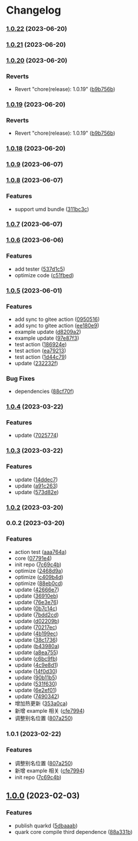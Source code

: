 # Changelog
### [1.0.22](https://github.com/hellof2e/quark-core/compare/v1.0.20...v1.0.22) (2023-06-20)

### [1.0.21](https://github.com/hellof2e/quark-core/compare/v1.0.20...v1.0.21) (2023-06-20)

### [1.0.20](https://github.com/hellof2e/quark-core/compare/v1.0.18...v1.0.20) (2023-06-20)


### Reverts

* Revert "chore(release): 1.0.19" ([b9b756b](https://github.com/hellof2e/quark-core/commit/b9b756bf19078c06e2dcc855ed58c72e6e40f554))

### [1.0.19](https://github.com/hellof2e/quark-core/compare/v1.0.18...v1.0.19) (2023-06-20)


### Reverts

* Revert "chore(release): 1.0.19" ([b9b756b](https://github.com/hellof2e/quark-core/commit/b9b756bf19078c06e2dcc855ed58c72e6e40f554))

### [1.0.18](https://github.com/hellof2e/quark-core/compare/v1.0.17...v1.0.18) (2023-06-20)

### [1.0.9](https://github.com/hellof2e/quark-core/compare/v1.0.8...v1.0.9) (2023-06-07)

### [1.0.8](https://github.com/hellof2e/quark-core/compare/v1.0.7...v1.0.8) (2023-06-07)


### Features

* support umd bundle ([311bc3c](https://github.com/hellof2e/quark-core/commit/311bc3cc84340da2e561d88c21f274d5d10ccadc))

### [1.0.7](https://github.com/hellof2e/quark-core/compare/v1.0.6...v1.0.7) (2023-06-07)

### [1.0.6](https://github.com/hellof2e/quark-core/compare/v1.0.5...v1.0.6) (2023-06-06)


### Features

* add tester ([537d1c5](https://github.com/hellof2e/quark-core/commit/537d1c51c23da118b7d7e2635e37aaee592ef4b8))
* optimize code ([c51fbed](https://github.com/hellof2e/quark-core/commit/c51fbedfa3e4cdf5acc4938ffb7714c766438c0c))

### [1.0.5](https://github.com/hellof2e/quark-core/compare/v1.0.4...v1.0.5) (2023-06-01)


### Features

* add sync to gitee action ([0950516](https://github.com/hellof2e/quark-core/commit/0950516e55a049523a463f068f05130c0ccb4d9c))
* add sync to gitee action ([ee180e9](https://github.com/hellof2e/quark-core/commit/ee180e99d0d85f44a1c4d3c51b431922ce21bd36))
* example update ([d8209a2](https://github.com/hellof2e/quark-core/commit/d8209a215da495fb7208270ce7537ec9de522594))
* example update ([97e87f3](https://github.com/hellof2e/quark-core/commit/97e87f336070d18e861f128d6b9e1f270f24b7dc))
* test action ([186924e](https://github.com/hellof2e/quark-core/commit/186924e569898faef5c0df2f74fc7e1fa31527eb))
* test action ([ea79213](https://github.com/hellof2e/quark-core/commit/ea792132ceee3f0223020d05d8219d1d3e15e686))
* test action ([1d44c79](https://github.com/hellof2e/quark-core/commit/1d44c79698c684330da850e6c47079d0bd615643))
* update ([232232f](https://github.com/hellof2e/quark-core/commit/232232f732b0630f8ab8006ed22acdba00335a76))


### Bug Fixes

* dependencies ([88cf70f](https://github.com/hellof2e/quark-core/commit/88cf70f28e0598210256f9f27ad7a18e2898e15f))

### [1.0.4](https://github.com/hellof2e/quark-core/compare/v1.0.3...v1.0.4) (2023-03-22)


### Features

* update ([7025774](https://github.com/hellof2e/quark-core/commit/70257748e85b86ad2844233343993d6e0109953a))

### [1.0.3](https://github.com/hellof2e/quark-core/compare/v1.0.2...v1.0.3) (2023-03-22)


### Features

* update ([14ddec7](https://github.com/hellof2e/quark-core/commit/14ddec77488fd1730b7f3525cef6ea79d96591f2))
* update ([a91c263](https://github.com/hellof2e/quark-core/commit/a91c263565d4317f8b615ad6d6066176a65e37f5))
* update ([573d82e](https://github.com/hellof2e/quark-core/commit/573d82ef5bb461cf3c8e2bb62dc1f3cf997bd6fb))

### [1.0.2](https://github.com/hellof2e/quark-core/compare/v0.0.2...v1.0.2) (2023-03-20)

### 0.0.2 (2023-03-20)


### Features

* action test ([aaa764a](https://github.com/hellof2e/quark-core/commit/aaa764ad54614961cac997d989a71827af9eabb0))
* core ([07791e4](https://github.com/hellof2e/quark-core/commit/07791e4ec57a335dab1426a57c985cee1b339eb5))
* init repo ([7c69c4b](https://github.com/hellof2e/quark-core/commit/7c69c4b22375480d4db82e0e9ef8835b1c56f413))
* optimize ([2468d9a](https://github.com/hellof2e/quark-core/commit/2468d9ad519dcd8f63187eca0cf6e39ca7f416c0))
* optimize ([c409b4d](https://github.com/hellof2e/quark-core/commit/c409b4d3cd5389224fa94898952ba54745b63bc4))
* optimize ([88eb0cd](https://github.com/hellof2e/quark-core/commit/88eb0cd5125b89a0505bfe810f43c2af46bade4c))
* update ([42666e7](https://github.com/hellof2e/quark-core/commit/42666e765f1cf7e7c13aaefba52b52efc3f2ff0c))
* update ([36910eb](https://github.com/hellof2e/quark-core/commit/36910eb4944c1f2e9fa4d6c7a6b67352ef2d3140))
* update ([76e3e76](https://github.com/hellof2e/quark-core/commit/76e3e76504821b43140be43acfd9d9d352587788))
* update ([0b7c14c](https://github.com/hellof2e/quark-core/commit/0b7c14c7af17217cc3a6918241bf24d4cad2f1b3))
* update ([7bdd2cd](https://github.com/hellof2e/quark-core/commit/7bdd2cd0ff3d282a671912657929d159c21c3fc5))
* update ([d02209b](https://github.com/hellof2e/quark-core/commit/d02209bcbfc4b9dd6d64da271c65e5dd9cc72fc0))
* update ([70217ec](https://github.com/hellof2e/quark-core/commit/70217ec5fa4d052d874eab1f260b97e2218550ab))
* update ([4b199ec](https://github.com/hellof2e/quark-core/commit/4b199ec3ed93e233eec05237c1fa64d139ee58c2))
* update ([38c1736](https://github.com/hellof2e/quark-core/commit/38c17360ba531a21f1b5fb88eb8a38ce4c36b4af))
* update ([b43980a](https://github.com/hellof2e/quark-core/commit/b43980ab15d0b4622b062050c93cf08f263a0687))
* update ([a8ea755](https://github.com/hellof2e/quark-core/commit/a8ea755286d0678231581f3c0f4d258ae34c0d62))
* update ([c6bc9fb](https://github.com/hellof2e/quark-core/commit/c6bc9fbe470b7d51e1b33b896bc786410258f8c7))
* update ([4c9e8d1](https://github.com/hellof2e/quark-core/commit/4c9e8d1e6455e750cc4731bbf11b2e8e0675af19))
* update ([14f0d30](https://github.com/hellof2e/quark-core/commit/14f0d3015eb3d6523a5e23d327a9051628333d96))
* update ([90b11b5](https://github.com/hellof2e/quark-core/commit/90b11b5ea9d053f6a6c468332801b5a151e89644))
* update ([531f630](https://github.com/hellof2e/quark-core/commit/531f6305f15df625f52dc34dd05fa9cfd5bc0417))
* update ([6e2ef01](https://github.com/hellof2e/quark-core/commit/6e2ef013474763ee6c201bc9ecc59035727f186d))
* update ([7490342](https://github.com/hellof2e/quark-core/commit/74903421604d349114613c0ebfc30f064e9f01bc))
* 增加热更新 ([353a0ca](https://github.com/hellof2e/quark-core/commit/353a0cac0a109657eb009a8d79591c6c54dae736))
* 新增 example 相关 ([cfe7994](https://github.com/hellof2e/quark-core/commit/cfe7994c3a907ab254d040dbd252b3b9ed8ba6fa))
* 调整别名位置 ([807a250](https://github.com/hellof2e/quark-core/commit/807a250e36026b1506dd61164d65862f0dd9d22c))

### 1.0.1 (2023-02-22)


### Features

* 调整别名位置 ([807a250](https://github.com/hellof2e/quark-design/commit/807a250e36026b1506dd61164d65862f0dd9d22c))
* 新增 example 相关 ([cfe7994](https://github.com/hellof2e/quark-design/commit/cfe7994c3a907ab254d040dbd252b3b9ed8ba6fa))
* init repo ([7c69c4b](https://github.com/hellof2e/quark-design/commit/7c69c4b22375480d4db82e0e9ef8835b1c56f413))

## [1.0.0](https://github.com/hellof2e/quark-design/compare/v1.0.34...v1.0.0) (2023-02-03)

### Features

* publish quarkd ([5dbaaab](https://github.com/hellof2e/quark-design/commit/5dbaaaba5d57189c708b4844d4bf7f116e91245e))
* quark core compile third dependence ([88a331b](https://github.com/hellof2e/quark-design/commit/88a331b9ac5f4bbef28861fae98e9702fc490e26))

